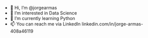 - 👋 Hi, I’m @jorgearmas
- 👀 I’m interested in Data Science
- 🐍 I’m currently learning Python
- 📫 You can reach me via LinkedIn linkedin.com/in/jorge-armas-408a46119

<!---
jorgearmas/jorgearmas is a ✨ special ✨ repository because its `README.md` (this file) appears on your GitHub profile.
You can click the Preview link to take a look at your changes.
--->
